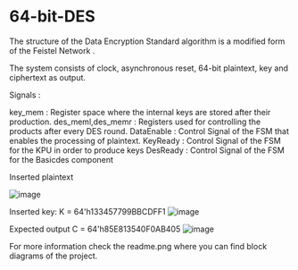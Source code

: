 # 64-bit-DES

The structure of the Data Encryption Standard algorithm is a modified form of the Feistel Network .

The system consists of clock, asynchronous reset, 64-bit plaintext, key and ciphertext as output.

Signals :

key_mem : Register space where the internal keys are stored after their production.
des_meml,des_memr : Registers used for controlling the products after every DES round.
DataEnable : Control Signal of the FSM that enables the processing of plaintext.
KeyReady : Control Signal of the FSM for the KPU in order to produce keys
DesReady : Control Signal of the FSM for the Basicdes component

Inserted plaintext

![image](https://user-images.githubusercontent.com/89205152/130221203-2705b2f7-6538-4817-adb0-47f218e2ffe6.png)

Inserted key:
K = 64'h133457799BBCDFF1
![image](https://user-images.githubusercontent.com/89205152/130221193-88b16e26-bcd8-4ca8-8356-a5ad86188684.png)

Expected output C = 64'h85E813540F0AB405
![image](https://user-images.githubusercontent.com/89205152/130221081-b3911ea5-e069-4872-a101-faffb1b3cd20.png)


For more information check the readme.png where you can find block diagrams of the project.
